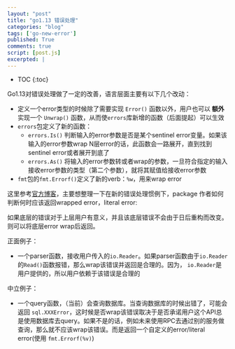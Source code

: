 ```yaml
---
layout: "post"
title: "go1.13 错误处理"
categories: "blog"
tags: ['go-new-error']
published: True
comments: true
script: [post.js]
excerpted: |
---
```


* TOC
{:toc}

Go1.13对错误处理做了一定的改善，语言层面主要有以下几个改动：

- 定义一个error类型的时候除了需要实现 `Error()` 函数以外，用户也可以 **额外** 实现一个 `Unwrap()` 函数，从而使`errors`库新增的函数（后面提起）可以生效
- `errors`包定义了新的函数：
  - `errors.Is()` 判断输入的error参数是否是某个sentinel error变量。如果该输入的error参数wrap N层error的话，此函数会一路展开，直到找到sentinel error或者展开到底了
  - `errors.As()` 将输入的error参数转或者wrap的参数，一旦符合指定的输入接收error参数的类型（第二个参数），就将其赋值给接收error参数
- `fmt`包的`fmt.Errorf()`定义了新的verb：`%w`，用来wrap error

这里参考[官方博客](https://blog.golang.org/go1.13-errors)，主要想整理一下在新的错误处理惯例下，package 作者如何判断何时应该返回wrapped error，literal error: 

如果底层的错误对于上层用户有意义，并且该底层错误不会由于日后重构而改变。则可以将底层error wrap后返回。

正面例子：

- 一个parser函数，接收用户传入的`io.Reader`。如果parser函数由于`io.Reader`的`Read()`函数报错，那么wrap该错误并返回是合理的。因为， `io.Reader`是用户提供的，所以用户依赖于该错误是合理的

中立例子：

- 一个query函数，（当前）会查询数据库。当查询数据库的时候出错了，可能会返回 `sql.XXXError`，这时候是否wrap该错误取决于是否承诺用户这个API总是使用数据库去query。如果不是的话，例如未来使用RPC去通过别的服务做查询，那么就不应该wrap该错误。而是返回一个自定义的error/literal error(使用 `fmt.Errorf(%v)`)